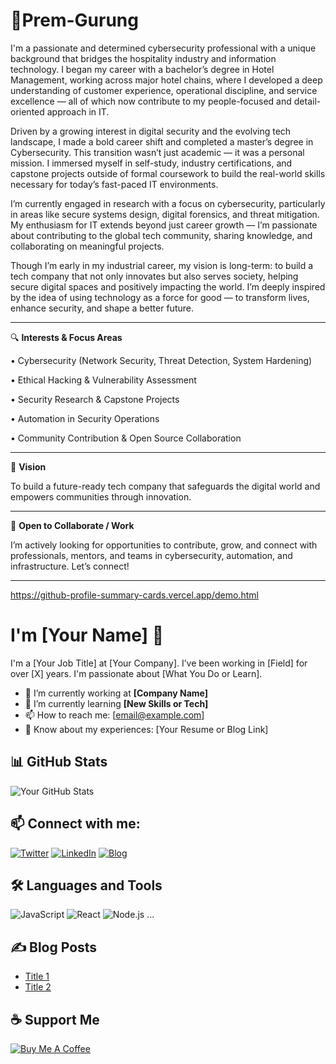 # 👤Prem-Gurung
I'm a passionate and determined cybersecurity professional with a unique background that bridges the hospitality industry and information technology. I began my career with a bachelor’s degree in Hotel Management, working across major hotel chains, where I developed a deep understanding of customer experience, operational discipline, and service excellence — all of which now contribute to my people-focused and detail-oriented approach in IT.

Driven by a growing interest in digital security and the evolving tech landscape, I made a bold career shift and completed a master’s degree in Cybersecurity. This transition wasn’t just academic — it was a personal mission. I immersed myself in self-study, industry certifications, and capstone projects outside of formal coursework to build the real-world skills necessary for today’s fast-paced IT environments.

I’m currently engaged in research with a focus on cybersecurity, particularly in areas like secure systems design, digital forensics, and threat mitigation. My enthusiasm for IT extends beyond just career growth — I’m passionate about contributing to the global tech community, sharing knowledge, and collaborating on meaningful projects.

Though I’m early in my industrial career, my vision is long-term: to build a tech company that not only innovates but also serves society, helping secure digital spaces and positively impacting the world. I’m deeply inspired by the idea of using technology as a force for good — to transform lives, enhance security, and shape a better future.
________________________________________
🔍 **Interests & Focus Areas**

•	Cybersecurity (Network Security, Threat Detection, System Hardening)

•	Ethical Hacking & Vulnerability Assessment

•	Security Research & Capstone Projects

•	Automation in Security Operations

•	Community Contribution & Open Source Collaboration
________________________________________

🚀 **Vision**

To build a future-ready tech company that safeguards the digital world and empowers communities through innovation.
________________________________________
📡 **Open to Collaborate / Work**

I’m actively looking for opportunities to contribute, grow, and connect with professionals, mentors, and teams in cybersecurity, automation, and infrastructure.
Let’s connect!

________________________________________

https://github-profile-summary-cards.vercel.app/demo.html
# I'm [Your Name] 👋

I'm a [Your Job Title] at [Your Company]. I’ve been working in [Field] for over [X] years. I'm passionate about [What You Do or Learn].

- 🏢 I’m currently working at **[Company Name]**
- 🌱 I’m currently learning **[New Skills or Tech]**
- 📫 How to reach me: [email@example.com]
- 🧠 Know about my experiences: [Your Resume or Blog Link]

## 📊 GitHub Stats

![Your GitHub Stats](https://github-readme-stats.vercel.app/api?username=your-username&show_icons=true&theme=default)

## 📫 Connect with me:

[![Twitter](https://img.shields.io/badge/-Twitter-1DA1F2?style=flat-square&logo=twitter&logoColor=white)](https://twitter.com/yourhandle)
[![LinkedIn](https://img.shields.io/badge/-LinkedIn-0077B5?style=flat-square&logo=linkedin&logoColor=white)](https://linkedin.com/in/yourhandle)
[![Blog](https://img.shields.io/badge/-Blog-orange?style=flat-square&logo=rss&logoColor=white)](https://yourblog.com)

## 🛠️ Languages and Tools

![JavaScript](https://img.shields.io/badge/-JavaScript-black?style=flat-square&logo=javascript)
![React](https://img.shields.io/badge/-React-black?style=flat-square&logo=react)
![Node.js](https://img.shields.io/badge/-Node.js-black?style=flat-square&logo=node.js)
...

## ✍️ Blog Posts
- [Title 1](https://link1.com)
- [Title 2](https://link2.com)

## ☕ Support Me
[![Buy Me A Coffee](https://img.shields.io/badge/-Buy%20me%20a%20coffee-yellow?style=flat-square&logo=buy-me-a-coffee&logoColor=white)](https://www.buymeacoffee.com/yourname)
